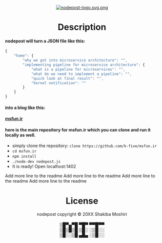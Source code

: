 <p align="center">
	<a  href="http://nodepost.ir"><img src="public/img/nodepost-logo-for-github.png" alt="nodepost-logo.svg.png"></a>
</p>

<h1 align="center">Description</h1>

<h4>nodepost will turn a JSON file like this:</h4>

```javascript
{
    "home": {
        "why we got into microservice architecture": "",
        "implementing pipeline for microservice architecture": {
            "what is a pipeline for microservices": "",
            "what do we need to implement a pipeline": "",
            "quick look at final result": "",
            "kernel notification": ""
        }
    }
}
```

<h4>into a blog like this:</h4>
<h4>
    <a target="_blank" href="http://jsfun.ir">msfun.ir</a>
</h4>

<h4>here is the main repository for msfun.ir which you can clone and run it locally as well.</h4>

 - simply clone the repository: `clone https://github.com/k-five/msfun.ir`
 - `cd msfun.ir`
 - `npm install`
 - `./node-dev nodepost.js`
 - It is ready! Open localhost:1402

Add more line to the readme
Add more line to the readme
Add more line to the readme
Add more line to the readme

<h1 align="center">License</h1>
<p id="bottom" align="center">
  nodepost copyright &copy; 20XX Shakiba Moshiri
  <br>
  <br>
  ▒█▀▄▀█ ▀█▀ ▀▀█▀▀<br>
  ▒█▒█▒█ ▒█░ ░▒█░░<br>
  ▒█░░▒█ ▄█▄ ░▒█░░<br>
</p>

